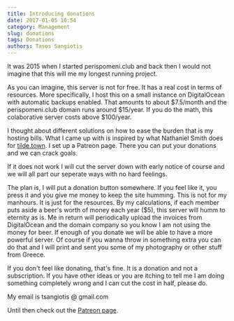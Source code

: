 ```yaml
---
title: Introducing donations
date: 2017-01-05 10:54
category: Management
slug: donations
tags: Donations
authors: Tasos Sangiotis
---
```


It was 2015 when I started perispomeni.club and back then I would not imagine
that this will me my longest running project. 

As you can imagine, this server is not for free. It has a real cost in terms of 
resources. More specifically, I host this on a small instance on DigitalOcean 
with automatic backups enabled. That amounts to about $7.5/month and the 
perispomeni.club domain runs around $15/year. If you do the math, this colaborative
server costs above $100/year.

I thought about different solutions on how to ease the burden that is my hosting 
bills. What I came up with is inspired by what Nathaniel Smith does for 
[tilde.town](tilde.town). I set up a Patreon page. There you can put your donations
and we can crack goals.

If it does not work I will cut the server down with early notice of course and we
will all part our seperate ways with no hard feelings.

The plan is, I will put a donation button somewhere. If you feel like it,
you press it and you give me money to keep the site humming. This is not for my 
manhours. It is just for the resources.
By my calculations, if each member puts aside a beer's worth of money each 
year ($5), this server will humm to eternity as is. Me in return will periodically 
upload the invoices from DigitalOcean and the domain company so you know I am 
not using the money for beer. If enough of you donate we will be able to have a 
more powerful server. Of course if you wanna throw in something extra 
you can do that and I will print and sent you some of my photography or other stuff
from Greece.

If you don't feel like donating, that's fine. It is a donation and not a subscription.
If you have other ideas or you are itching to tell me I am doing something 
completely wrong and I can cut the cost in half, please do. 

My email is tsangiotis @ gmail.com

Until then check out the [Patreon page](https://www.patreon.com/tsangiotis).


